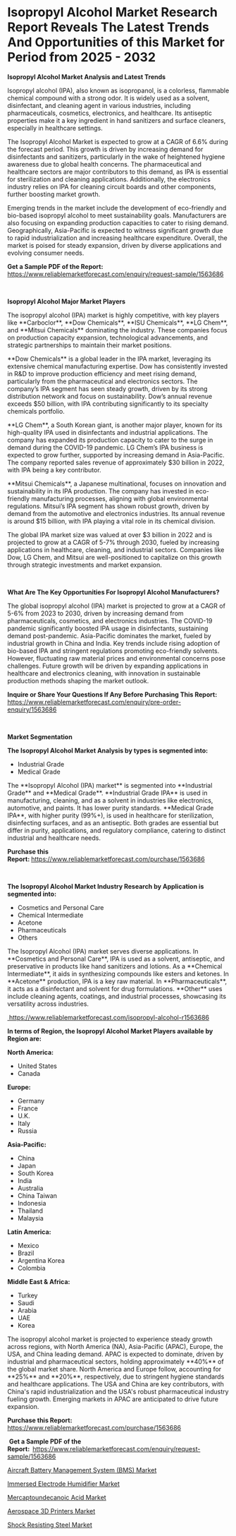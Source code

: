 <p><h1>Isopropyl Alcohol Market Research Report Reveals The Latest Trends And Opportunities of this Market for Period from 2025 - 2032</h1></p><p><strong>Isopropyl Alcohol Market Analysis and Latest Trends</strong></p>
<p><p>Isopropyl alcohol (IPA), also known as isopropanol, is a colorless, flammable chemical compound with a strong odor. It is widely used as a solvent, disinfectant, and cleaning agent in various industries, including pharmaceuticals, cosmetics, electronics, and healthcare. Its antiseptic properties make it a key ingredient in hand sanitizers and surface cleaners, especially in healthcare settings.</p><p>The Isopropyl Alcohol Market is expected to grow at a CAGR of 6.6% during the forecast period. This growth is driven by increasing demand for disinfectants and sanitizers, particularly in the wake of heightened hygiene awareness due to global health concerns. The pharmaceutical and healthcare sectors are major contributors to this demand, as IPA is essential for sterilization and cleaning applications. Additionally, the electronics industry relies on IPA for cleaning circuit boards and other components, further boosting market growth.</p><p>Emerging trends in the market include the development of eco-friendly and bio-based isopropyl alcohol to meet sustainability goals. Manufacturers are also focusing on expanding production capacities to cater to rising demand. Geographically, Asia-Pacific is expected to witness significant growth due to rapid industrialization and increasing healthcare expenditure. Overall, the market is poised for steady expansion, driven by diverse applications and evolving consumer needs.</p></p>
<p><strong>Get a Sample PDF of the Report:&nbsp;</strong> <a href="https://www.reliablemarketforecast.com/enquiry/request-sample/1563686?utm_campaign=1899&utm_medium=2&utm_source=Github&utm_content=ia&utm_term=25012025&utm_id=isopropyl-alcohol">https://www.reliablemarketforecast.com/enquiry/request-sample/1563686</a></p>
<p>&nbsp;</p>
<p><strong>Isopropyl Alcohol Major Market Players</strong></p>
<p><p>The isopropyl alcohol (IPA) market is highly competitive, with key players like **Carboclor**, **Dow Chemicals**, **ISU Chemicals**, **LG Chem**, and **Mitsui Chemicals** dominating the industry. These companies focus on production capacity expansion, technological advancements, and strategic partnerships to maintain their market positions.</p><p>**Dow Chemicals** is a global leader in the IPA market, leveraging its extensive chemical manufacturing expertise. Dow has consistently invested in R&D to improve production efficiency and meet rising demand, particularly from the pharmaceutical and electronics sectors. The company’s IPA segment has seen steady growth, driven by its strong distribution network and focus on sustainability. Dow’s annual revenue exceeds $50 billion, with IPA contributing significantly to its specialty chemicals portfolio.</p><p>**LG Chem**, a South Korean giant, is another major player, known for its high-quality IPA used in disinfectants and industrial applications. The company has expanded its production capacity to cater to the surge in demand during the COVID-19 pandemic. LG Chem’s IPA business is expected to grow further, supported by increasing demand in Asia-Pacific. The company reported sales revenue of approximately $30 billion in 2022, with IPA being a key contributor.</p><p>**Mitsui Chemicals**, a Japanese multinational, focuses on innovation and sustainability in its IPA production. The company has invested in eco-friendly manufacturing processes, aligning with global environmental regulations. Mitsui’s IPA segment has shown robust growth, driven by demand from the automotive and electronics industries. Its annual revenue is around $15 billion, with IPA playing a vital role in its chemical division.</p><p>The global IPA market size was valued at over $3 billion in 2022 and is projected to grow at a CAGR of 5-7% through 2030, fueled by increasing applications in healthcare, cleaning, and industrial sectors. Companies like Dow, LG Chem, and Mitsui are well-positioned to capitalize on this growth through strategic investments and market expansion.</p></p>
<p>&nbsp;</p>
<p><strong>What Are The Key Opportunities For Isopropyl Alcohol Manufacturers?</strong></p>
<p><p>The global isopropyl alcohol (IPA) market is projected to grow at a CAGR of 5-6% from 2023 to 2030, driven by increasing demand from pharmaceuticals, cosmetics, and electronics industries. The COVID-19 pandemic significantly boosted IPA usage in disinfectants, sustaining demand post-pandemic. Asia-Pacific dominates the market, fueled by industrial growth in China and India. Key trends include rising adoption of bio-based IPA and stringent regulations promoting eco-friendly solvents. However, fluctuating raw material prices and environmental concerns pose challenges. Future growth will be driven by expanding applications in healthcare and electronics cleaning, with innovation in sustainable production methods shaping the market outlook.</p></p>
<p><strong>Inquire or Share Your Questions If Any Before Purchasing This Report:</strong> <a href="https://www.reliablemarketforecast.com/enquiry/pre-order-enquiry/1563686?utm_campaign=1899&utm_medium=2&utm_source=Github&utm_content=ia&utm_term=25012025&utm_id=isopropyl-alcohol">https://www.reliablemarketforecast.com/enquiry/pre-order-enquiry/1563686</a></p>
<p>&nbsp;</p>
<p><strong>Market Segmentation</strong></p>
<p><strong>The Isopropyl Alcohol Market Analysis by types is segmented into:</strong></p>
<p><ul><li>Industrial Grade</li><li>Medical Grade</li></ul></p>
<p><p>The **Isopropyl Alcohol (IPA) market** is segmented into **Industrial Grade** and **Medical Grade**. **Industrial Grade IPA** is used in manufacturing, cleaning, and as a solvent in industries like electronics, automotive, and paints. It has lower purity standards. **Medical Grade IPA**, with higher purity (99%+), is used in healthcare for sterilization, disinfecting surfaces, and as an antiseptic. Both grades are essential but differ in purity, applications, and regulatory compliance, catering to distinct industrial and healthcare needs.</p></p>
<p><strong>Purchase this Report:&nbsp;</strong><a href="https://www.reliablemarketforecast.com/purchase/1563686?utm_campaign=1899&utm_medium=2&utm_source=Github&utm_content=ia&utm_term=25012025&utm_id=isopropyl-alcohol">https://www.reliablemarketforecast.com/purchase/1563686</a></p>
<p>&nbsp;</p>
<p><strong>The Isopropyl Alcohol Market Industry Research by Application is segmented into:</strong></p>
<p><ul><li>Cosmetics and Personal Care</li><li>Chemical Intermediate</li><li>Acetone</li><li>Pharmaceuticals</li><li>Others</li></ul></p>
<p><p>The Isopropyl Alcohol (IPA) market serves diverse applications. In **Cosmetics and Personal Care**, IPA is used as a solvent, antiseptic, and preservative in products like hand sanitizers and lotions. As a **Chemical Intermediate**, it aids in synthesizing compounds like esters and ketones. In **Acetone** production, IPA is a key raw material. In **Pharmaceuticals**, it acts as a disinfectant and solvent for drug formulations. **Other** uses include cleaning agents, coatings, and industrial processes, showcasing its versatility across industries.</p></p>
<p><a href="https://www.reliablemarketforecast.com/isopropyl-alcohol-r1563686?utm_campaign=1899&utm_medium=2&utm_source=Github&utm_content=ia&utm_term=25012025&utm_id=isopropyl-alcohol">&nbsp;https://www.reliablemarketforecast.com/isopropyl-alcohol-r1563686</a></p>
<p><strong>In terms of Region, the Isopropyl Alcohol Market Players available by Region are:</strong></p>
<p>
    <p> <strong> North America: </strong>
        <ul>
            <li>United States</li>
            <li>Canada</li>
        </ul>
        </p> 
    <p> <strong> Europe: </strong>
        <ul>
            <li>Germany</li>
            <li>France</li>
            <li>U.K.</li>
            <li>Italy</li>
            <li>Russia</li>
        </ul>
        </p> 
    <p> <strong> Asia-Pacific: </strong>
        <ul>
            <li>China</li>
            <li>Japan</li>
            <li>South Korea</li>
            <li>India</li>
            <li>Australia</li>
            <li>China Taiwan</li>
            <li>Indonesia</li>
            <li>Thailand</li>
            <li>Malaysia</li>
        </ul>
        </p> 
    <p> <strong> Latin America: </strong>
        <ul>
            <li>Mexico</li>
            <li>Brazil</li>
            <li>Argentina Korea</li>
            <li>Colombia</li>
        </ul>
        </p> 
    <p> <strong> Middle East & Africa: </strong>
        <ul>
            <li>Turkey</li>
            <li>Saudi</li>
            <li>Arabia</li>
            <li>UAE</li>
            <li>Korea</li>
        </ul>
    </p>
    </p>
<p><p>The isopropyl alcohol market is projected to experience steady growth across regions, with North America (NA), Asia-Pacific (APAC), Europe, the USA, and China leading demand. APAC is expected to dominate, driven by industrial and pharmaceutical sectors, holding approximately **40%** of the global market share. North America and Europe follow, accounting for **25%** and **20%**, respectively, due to stringent hygiene standards and healthcare applications. The USA and China are key contributors, with China's rapid industrialization and the USA's robust pharmaceutical industry fueling growth. Emerging markets in APAC are anticipated to drive future expansion.</p></p>
<p><strong>Purchase this Report: </strong><a href="https://www.reliablemarketforecast.com/purchase/1563686?utm_campaign=1899&utm_medium=2&utm_source=Github&utm_content=ia&utm_term=25012025&utm_id=isopropyl-alcohol">https://www.reliablemarketforecast.com/purchase/1563686</a></p>
<p>&nbsp;<strong>Get a Sample PDF of the Report:&nbsp;&nbsp;</strong><a href="https://www.reliablemarketforecast.com/enquiry/request-sample/1563686?utm_campaign=1899&utm_medium=2&utm_source=Github&utm_content=ia&utm_term=25012025&utm_id=isopropyl-alcohol">https://www.reliablemarketforecast.com/enquiry/request-sample/1563686</a></p>
<p><strong></strong></p>
<p><p><a href="https://www.linkedin.com/pulse/regional-global-aircraft-battery-management-system-bms-4ef0f?utm_campaign=1899&utm_medium=2&utm_source=Github&utm_content=ia&utm_term=25012025&utm_id=isopropyl-alcohol">Aircraft Battery Management System (BMS) Market</a></p><p><a href="https://www.linkedin.com/pulse/immersed-electrode-humidifier-mosaic-piecing-together-global-vf1mc?utm_campaign=1899&utm_medium=2&utm_source=Github&utm_content=ia&utm_term=25012025&utm_id=isopropyl-alcohol">Immersed Electrode Humidifier Market</a></p><p><a href="https://github.com/rashkaeduzor/Market-Research-Report-List-1/blob/main/mercaptoundecanoic-acid-market.md?utm_campaign=1899&utm_medium=2&utm_source=Github&utm_content=ia&utm_term=25012025&utm_id=isopropyl-alcohol">Mercaptoundecanoic Acid Market</a></p><p><a href="https://www.linkedin.com/pulse/analyzing-global-aerospace-3d-printers-market-growth-prospects-7mvbf?utm_campaign=1899&utm_medium=2&utm_source=Github&utm_content=ia&utm_term=25012025&utm_id=isopropyl-alcohol">Aerospace 3D Printers Market</a></p><p><a href="https://github.com/bholdsfofie/Market-Research-Report-List-1/blob/main/shock-resisting-steel-market.md?utm_campaign=1899&utm_medium=2&utm_source=Github&utm_content=ia&utm_term=25012025&utm_id=isopropyl-alcohol">Shock Resisting Steel Market</a></p></p>